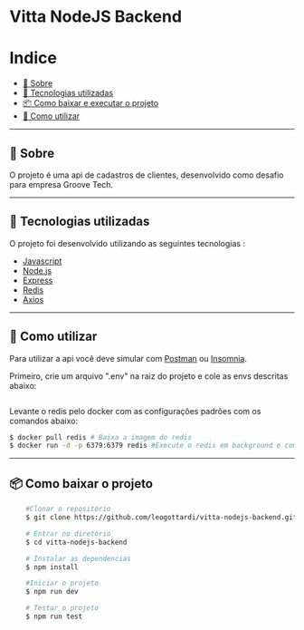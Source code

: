 

# Vitta NodeJS Backend


# Indice

- [📑 Sobre](#-sobre)
- [🚀 Tecnologias utilizadas](#-tecnologias-utilizadas)
- [📦 Como baixar e executar o projeto](#-como-baixar-o-projeto)
- [📓 Como utilizar](#-como-utilizar)

---

## 📑 Sobre

O projeto é uma api de cadastros de clientes, desenvolvido como desafio para empresa Groove Tech.

---

## 🚀 Tecnologias utilizadas

O projeto foi desenvolvido utilizando as seguintes tecnologias :

- [Javascript](https://developer.mozilla.org/pt-BR/docs/Web/JavaScript)
- [Node.js](https://nodejs.dev/)
- [Express](https://expressjs.com/pt-br/)
- [Redis](https://redis.io/)
- [Axios](https://axios-http.com/docs/intro)

---
## 📓 Como utilizar
  Para utilizar a api você deve simular com [Postman](https://www.postman.com/) ou [Insomnia](https://insomnia.rest/).

  Primeiro, crie um arquivo ".env" na raiz do projeto e cole as envs descritas abaixo:
  ```
  ```

  Levante o redis pelo docker com as configurações padrões com os comandos abaixo:
  ```bash
  $ docker pull redis # Baixa a imagem do redis
  $ docker run -d -p 6379:6379 redis #Execute o redis em background e com a porta 6379 aberta para localhost
  ```

---

## 📦 Como baixar o projeto
```bash
    #Clonar o repositório
    $ git clone https://github.com/leogottardi/vitta-nodejs-backend.git

    # Entrar no diretório
    $ cd vitta-nodejs-backend

    # Instalar as dependencias
    $ npm install

    #Iniciar o projeto
    $ npm run dev

    # Testar o projeto
    $ npm run test
```
